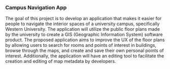 ### Campus Navigation App

The goal of this project is to develop an application that makes it easier for people to navigate the interior spaces of a university campus, specifically Western University. The application will utilize the public floor plans made by the university to create a GIS (Geographic Information System) software product. The proposed application aims to improve the UX of the floor plans by allowing users to search for rooms and points of interest in buildings, browse through the maps, and create and save their own personal points of interest. Additionally, the application will have an editing tool to facilitate the creation and editing of map metadata by developers.